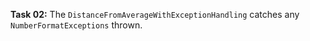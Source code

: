 **Task 02:**  The `DistanceFromAverageWithExceptionHandling` catches any `NumberFormatExceptions` thrown. 